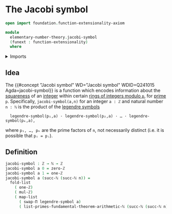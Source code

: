 # The Jacobi symbol

```agda
open import foundation.function-extensionality-axiom

module
  elementary-number-theory.jacobi-symbol
  (funext : function-extensionality)
  where
```

<details><summary>Imports</summary>

```agda
open import elementary-number-theory.fundamental-theorem-of-arithmetic funext
open import elementary-number-theory.integers
open import elementary-number-theory.legendre-symbol funext
open import elementary-number-theory.multiplication-integers funext
open import elementary-number-theory.natural-numbers

open import foundation.type-arithmetic-dependent-function-types funext
open import foundation.unit-type

open import lists.functoriality-lists funext
open import lists.lists
```

</details>

## Idea

The
{{#concept "Jacobi symbol" WD="Jacobi symbol" WDID=Q241015 Agda=jacobi-symbol}}
is a function which encodes information about the
[squareness](elementary-number-theory.squares-modular-arithmetic.md) of an
[integer](elementary-number-theory.integers.md) within certain
[rings of integers modulo `p`](elementary-number-theory.modular-arithmetic.md),
for [prime](elementary-number-theory.prime-numbers.md) `p`. Specifically,
`jacobi-symbol(a,n)` for an integer `a : ℤ` and natural number `n : ℕ` is the
product of the [legendre symbols](elementary-number-theory.legendre-symbol.md)

```text
  legendre-symbol(p₁,a) · legendre-symbol(p₂,a) · … · legendre-symbol(pₖ,a),
```

where `p₁, …, pₖ` are the prime factors of `n`, not necessarily distinct (i.e.
it is possible that `pᵢ = pⱼ`).

## Definition

```agda
jacobi-symbol : ℤ → ℕ → ℤ
jacobi-symbol a 0 = zero-ℤ
jacobi-symbol a 1 = one-ℤ
jacobi-symbol a (succ-ℕ (succ-ℕ n)) =
  fold-list
    ( one-ℤ)
    ( mul-ℤ)
    ( map-list
      ( swap-Π legendre-symbol a)
      ( list-primes-fundamental-theorem-arithmetic-ℕ (succ-ℕ (succ-ℕ n)) star))
```
